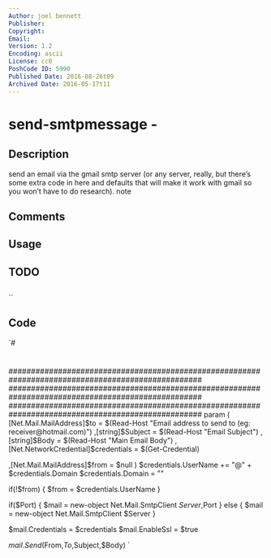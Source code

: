 ```yaml
---
Author: joel bennett
Publisher: 
Copyright: 
Email: 
Version: 1.2
Encoding: ascii
License: cc0
PoshCode ID: 5990
Published Date: 2016-08-26t09
Archived Date: 2016-05-17t11
---
```


# send-smtpmessage - 

## Description

send an email via the gmail smtp server (or any server, really, but there’s some extra code in here and defaults that will make it work with gmail so you won’t have to do research).  note

## Comments



## Usage



## TODO



## 

``

## Code

`#
 #
 ###################################################################################################
 ###################################################################################################
 ###################################################################################################
 param (
    [Net.Mail.MailAddress]$to = $(Read-Host "Email address to send to (eg: receiver@hotmail.com)")
   ,[string]$Subject = $(Read-Host "Email Subject")
   ,[string]$Body = $(Read-Host "Main Email Body")
   ,[Net.NetworkCredential]$credentials = $(Get-Credential)
 
   ,[Net.Mail.MailAddress]$from = $null
 )
 $credentials.UserName += "@" + $credentials.Domain
 $credentials.Domain = ""
 
 if(!$from) { 
   $from = $credentials.UserName
 }
 
 if($Port) {
    $mail = new-object Net.Mail.SmtpClient $Server,$Port
 } else {
    $mail = new-object Net.Mail.SmtpClient $Server
 }
 
 $mail.Credentials = $credentials
 $mail.EnableSsl = $true
 
 $mail.Send($From,$To,$Subject,$Body)
`

